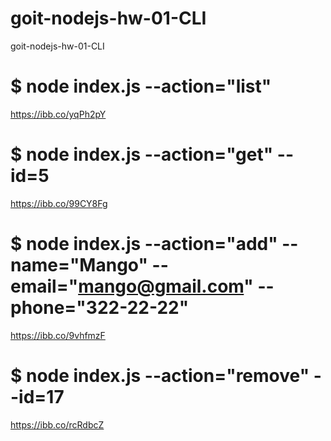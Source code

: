 # goit-nodejs-hw-01-CLI

goit-nodejs-hw-01-CLI

# $ node index.js --action="list"

https://ibb.co/yqPh2pY

# $ node index.js --action="get" --id=5

https://ibb.co/99CY8Fg

# $ node index.js --action="add" --name="Mango" --email="mango@gmail.com" --phone="322-22-22"

https://ibb.co/9vhfmzF

# $ node index.js --action="remove" --id=17

https://ibb.co/rcRdbcZ
